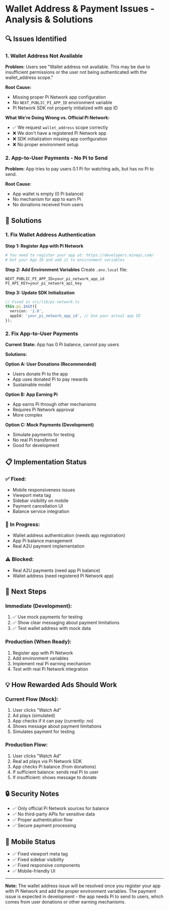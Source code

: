 # Wallet Address & Payment Issues - Analysis & Solutions

## 🔍 **Issues Identified**

### **1. Wallet Address Not Available**

**Problem:** Users see "Wallet address not available. This may be due to insufficient permissions or the user not being authenticated with the wallet_address scope."

**Root Cause:** 
- Missing proper Pi Network app configuration
- No `NEXT_PUBLIC_PI_APP_ID` environment variable
- Pi Network SDK not properly initialized with app ID

**What We're Doing Wrong vs. Official Pi Network:**
- ✅ We request `wallet_address` scope correctly
- ❌ We don't have a registered Pi Network app
- ❌ SDK initialization missing app configuration
- ❌ No proper environment setup

### **2. App-to-User Payments - No Pi to Send**

**Problem:** App tries to pay users 0.1 Pi for watching ads, but has no Pi to send.

**Root Cause:**
- App wallet is empty (0 Pi balance)
- No mechanism for app to earn Pi
- No donations received from users

## 🔧 **Solutions**

### **1. Fix Wallet Address Authentication**

**Step 1: Register App with Pi Network**
```bash
# You need to register your app at: https://developers.minepi.com/
# Get your App ID and add it to environment variables
```

**Step 2: Add Environment Variables**
Create `.env.local` file:
```env
NEXT_PUBLIC_PI_APP_ID=your_pi_network_app_id
PI_API_KEY=your_pi_network_api_key
```

**Step 3: Update SDK Initialization**
```typescript
// Fixed in src/lib/pi-network.ts
this.pi.init({
  version: '2.0',
  appId: 'your_pi_network_app_id', // Use your actual app ID
});
```

### **2. Fix App-to-User Payments**

**Current State:** App has 0 Pi balance, cannot pay users

**Solutions:**

**Option A: User Donations (Recommended)**
- Users donate Pi to the app
- App uses donated Pi to pay rewards
- Sustainable model

**Option B: App Earning Pi**
- App earns Pi through other mechanisms
- Requires Pi Network approval
- More complex

**Option C: Mock Payments (Development)**
- Simulate payments for testing
- No real Pi transferred
- Good for development

## 📋 **Implementation Status**

### ✅ **Fixed:**
- Mobile responsiveness issues
- Viewport meta tag
- Sidebar visibility on mobile
- Payment cancellation UI
- Balance service integration

### 🔄 **In Progress:**
- Wallet address authentication (needs app registration)
- App Pi balance management
- Real A2U payment implementation

### ⚠️ **Blocked:**
- Real A2U payments (need app Pi balance)
- Wallet address (need registered Pi Network app)

## 🚀 **Next Steps**

### **Immediate (Development):**
1. ✅ Use mock payments for testing
2. ✅ Show clear messaging about payment limitations
3. ✅ Test wallet address with mock data

### **Production (When Ready):**
1. Register app with Pi Network
2. Add environment variables
3. Implement real Pi earning mechanism
4. Test with real Pi Network integration

## 💡 **How Rewarded Ads Should Work**

### **Current Flow (Mock):**
1. User clicks "Watch Ad"
2. Ad plays (simulated)
3. App checks if it can pay (currently: no)
4. Shows message about payment limitations
5. Simulates payment for testing

### **Production Flow:**
1. User clicks "Watch Ad"
2. Real ad plays via Pi Network SDK
3. App checks Pi balance (from donations)
4. If sufficient balance: sends real Pi to user
5. If insufficient: shows message to donate

## 🔒 **Security Notes**

- ✅ Only official Pi Network sources for balance
- ✅ No third-party APIs for sensitive data
- ✅ Proper authentication flow
- ✅ Secure payment processing

## 📱 **Mobile Status**

- ✅ Fixed viewport meta tag
- ✅ Fixed sidebar visibility
- ✅ Fixed responsive components
- ✅ Mobile-friendly UI

---

**Note:** The wallet address issue will be resolved once you register your app with Pi Network and add the proper environment variables. The payment issue is expected in development - the app needs Pi to send to users, which comes from user donations or other earning mechanisms. 